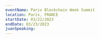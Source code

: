 ```yaml
---
eventName: Paris Blockchain Week Summit
location: Paris, FRANCE
startDate: 03/22/2023
endDate: 03/23/2023
juanSpeaking: 
---
```

